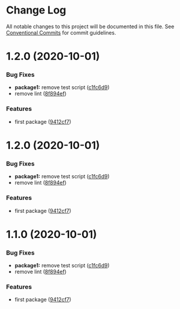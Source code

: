 # Change Log

All notable changes to this project will be documented in this file.
See [Conventional Commits](https://conventionalcommits.org) for commit guidelines.

# 1.2.0 (2020-10-01)


### Bug Fixes

* **package1:** remove test script ([c1fc6d9](https://github.com/prxg22/teste/commit/c1fc6d9b61dd0950f9bca403650a3c3a86e4f26b))
* remove lint ([8f894ef](https://github.com/prxg22/teste/commit/8f894ef3f9f25a19972324b160043b7e00fc245d))


### Features

* first package ([9412cf7](https://github.com/prxg22/teste/commit/9412cf7fc412982f55d6f9d1aea8cdfa89e0025c))





# 1.2.0 (2020-10-01)


### Bug Fixes

* **package1:** remove test script ([c1fc6d9](https://github.com/prxg22/teste/commit/c1fc6d9b61dd0950f9bca403650a3c3a86e4f26b))
* remove lint ([8f894ef](https://github.com/prxg22/teste/commit/8f894ef3f9f25a19972324b160043b7e00fc245d))


### Features

* first package ([9412cf7](https://github.com/prxg22/teste/commit/9412cf7fc412982f55d6f9d1aea8cdfa89e0025c))





# 1.1.0 (2020-10-01)


### Bug Fixes

* **package1:** remove test script ([c1fc6d9](https://github.com/prxg22/teste/commit/c1fc6d9b61dd0950f9bca403650a3c3a86e4f26b))
* remove lint ([8f894ef](https://github.com/prxg22/teste/commit/8f894ef3f9f25a19972324b160043b7e00fc245d))


### Features

* first package ([9412cf7](https://github.com/prxg22/teste/commit/9412cf7fc412982f55d6f9d1aea8cdfa89e0025c))

